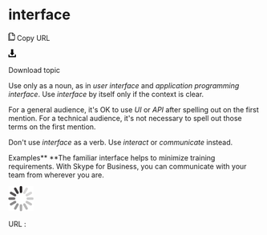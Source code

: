 # interface

![Copy URL](media/interface/Copy.png)
Copy URL

![Download](media/interface/Download.png)

Download topic

Use only as a noun, as in *user interface* and *application programming interface*. Use *interface* by itself only if the context is clear. 

For a general audience, it's OK to use *UI* or *API* after
spelling out on the first mention. For a technical audience, it's
not necessary to spell out those terms on the first mention.

Don't use *interface* as a verb. Use *interact* or *communicate* instead.

Examples**
**The familiar interface helps to minimize training requirements.
With Skype for Business, you can communicate with your team from wherever you are.

![In progress](media/interface/activity-large.gif)

URL :
